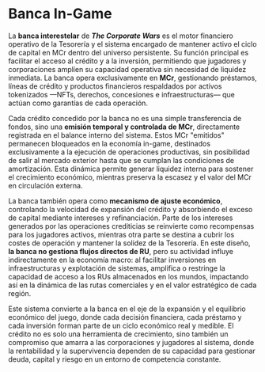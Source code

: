 # Banca In-Game

La **banca interestelar** de _**The Corporate Wars**_ es el motor financiero operativo de la Tesorería y el sistema encargado de mantener activo el ciclo de capital en MCr dentro del universo persistente. Su función principal es facilitar el acceso al crédito y a la inversión, permitiendo que jugadores y corporaciones amplíen su capacidad operativa sin necesidad de liquidez inmediata. La banca opera exclusivamente en **MCr**, gestionando préstamos, líneas de crédito y productos financieros respaldados por activos tokenizados —NFTs, derechos, concesiones e infraestructuras— que actúan como garantías de cada operación.

Cada crédito concedido por la banca no es una simple transferencia de fondos, sino una **emisión temporal y controlada de MCr**, directamente registrada en el balance interno del sistema. Estos MCr "emitidos" permanecen bloqueados en la economía in-game, destinados exclusivamente a la ejecución de operaciones productivas, sin posibilidad de salir al mercado exterior hasta que se cumplan las condiciones de amortización. Esta dinámica permite generar liquidez interna para sostener el crecimiento económico, mientras preserva la escasez y el valor del MCr en circulación externa.

La banca también opera como **mecanismo de ajuste económico**, controlando la velocidad de expansión del crédito y absorbiendo el exceso de capital mediante intereses y refinanciación. Parte de los intereses generados por las operaciones crediticias se reinvierte como recompensas para los jugadores activos, mientras otra parte se destina a cubrir los costes de operación y mantener la solidez de la Tesorería. En este diseño, **la banca no gestiona flujos directos de RU**, pero su actividad influye indirectamente en la economía macro: al facilitar inversiones en infraestructuras y explotación de sistemas, amplifica o restringe la capacidad de acceso a los RUs almacenados en los mundos, impactando así en la dinámica de las rutas comerciales y en el valor estratégico de cada región.

Este sistema convierte a la banca en el eje de la expansión y el equilibrio económico del juego, donde cada decisión financiera, cada préstamo y cada inversión forman parte de un ciclo económico real y medible. El crédito no es solo una herramienta de crecimiento, sino también un compromiso que amarra a las corporaciones y jugadores al sistema, donde la rentabilidad y la supervivencia dependen de su capacidad para gestionar deuda, capital y riesgo en un entorno de competencia constante.
